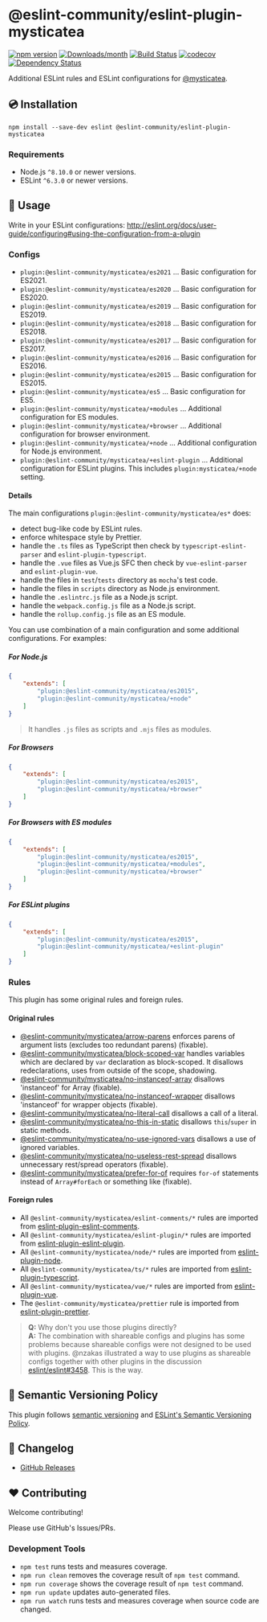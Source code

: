 # @eslint-community/eslint-plugin-mysticatea

[![npm version](https://img.shields.io/npm/v/@eslint-community/eslint-plugin-mysticatea.svg)](https://www.npmjs.com/package/@eslint-community/eslint-plugin-mysticatea)
[![Downloads/month](https://img.shields.io/npm/dm/@eslint-community/eslint-plugin-mysticatea.svg)](http://www.npmtrends.com/@eslint-community/eslint-plugin-mysticatea)
[![Build Status](https://github.com/eslint-community/eslint-plugin-mysticatea/workflows/CI/badge.svg)](https://github.com/eslint-community/eslint-plugin-mysticatea/actions)
[![codecov](https://codecov.io/gh/eslint-community/eslint-plugin-mysticatea/branch/master/graph/badge.svg)](https://codecov.io/gh/eslint-community/eslint-plugin-mysticatea)
[![Dependency Status](https://david-dm.org/eslint-community/eslint-plugin-mysticatea.svg)](https://david-dm.org/eslint-community/eslint-plugin-mysticatea)

Additional ESLint rules and ESLint configurations for [@mysticatea](https://github.com/mysticatea).

## 💿 Installation

```
npm install --save-dev eslint @eslint-community/eslint-plugin-mysticatea
```

### Requirements

- Node.js `^8.10.0` or newer versions.
- ESLint `^6.3.0` or newer versions.

## 📖 Usage

Write in your ESLint configurations: http://eslint.org/docs/user-guide/configuring#using-the-configuration-from-a-plugin

### Configs

- `plugin:@eslint-community/mysticatea/es2021` ... Basic configuration for ES2021.
- `plugin:@eslint-community/mysticatea/es2020` ... Basic configuration for ES2020.
- `plugin:@eslint-community/mysticatea/es2019` ... Basic configuration for ES2019.
- `plugin:@eslint-community/mysticatea/es2018` ... Basic configuration for ES2018.
- `plugin:@eslint-community/mysticatea/es2017` ... Basic configuration for ES2017.
- `plugin:@eslint-community/mysticatea/es2016` ... Basic configuration for ES2016.
- `plugin:@eslint-community/mysticatea/es2015` ... Basic configuration for ES2015.
- `plugin:@eslint-community/mysticatea/es5` ... Basic configuration for ES5.
- `plugin:@eslint-community/mysticatea/+modules` ... Additional configuration for ES modules.
- `plugin:@eslint-community/mysticatea/+browser` ... Additional configuration for browser environment.
- `plugin:@eslint-community/mysticatea/+node` ... Additional configuration for Node.js environment.
- `plugin:@eslint-community/mysticatea/+eslint-plugin` ... Additional configuration for ESLint plugins. This includes `plugin:mysticatea/+node` setting.

#### Details

The main configurations `plugin:@eslint-community/mysticatea/es*` does:

- detect bug-like code by ESLint rules.
- enforce whitespace style by Prettier.
- handle the `.ts` files as TypeScript then check by `typescript-eslint-parser` and `eslint-plugin-typescript`.
- handle the `.vue` files as Vue.js SFC then check by `vue-eslint-parser` and `eslint-plugin-vue`.
- handle the files in `test`/`tests` directory as `mocha`'s test code.
- handle the files in `scripts` directory as Node.js environment.
- handle the `.eslintrc.js` file as a Node.js script.
- handle the `webpack.config.js` file as a Node.js script.
- handle the `rollup.config.js` file as an ES module.

You can use combination of a main configuration and some additional configurations.
For examples:

##### For Node.js

```json
{
    "extends": [
        "plugin:@eslint-community/mysticatea/es2015",
        "plugin:@eslint-community/mysticatea/+node"
    ]
}
```

> It handles `.js` files as scripts and `.mjs` files as modules.

##### For Browsers

```json
{
    "extends": [
        "plugin:@eslint-community/mysticatea/es2015",
        "plugin:@eslint-community/mysticatea/+browser"
    ]
}
```

##### For Browsers with ES modules

```json
{
    "extends": [
        "plugin:@eslint-community/mysticatea/es2015",
        "plugin:@eslint-community/mysticatea/+modules",
        "plugin:@eslint-community/mysticatea/+browser"
    ]
}
```

##### For ESLint plugins

```json
{
    "extends": [
        "plugin:@eslint-community/mysticatea/es2015",
        "plugin:@eslint-community/mysticatea/+eslint-plugin"
    ]
}
```

### Rules

This plugin has some original rules and foreign rules.

#### Original rules

- [@eslint-community/mysticatea/arrow-parens](docs/rules/arrow-parens.md) enforces parens of argument lists (excludes too redundant parens) (fixable).
- [@eslint-community/mysticatea/block-scoped-var](docs/rules/block-scoped-var.md) handles variables which are declared by `var` declaration as block-scoped. It disallows redeclarations, uses from outside of the scope, shadowing.
- [@eslint-community/mysticatea/no-instanceof-array](docs/rules/no-instanceof-array.md) disallows 'instanceof' for Array (fixable).
- [@eslint-community/mysticatea/no-instanceof-wrapper](docs/rules/no-instanceof-wrapper.md) disallows 'instanceof' for wrapper objects (fixable).
- [@eslint-community/mysticatea/no-literal-call](docs/rules/no-literal-call.md) disallows a call of a literal.
- [@eslint-community/mysticatea/no-this-in-static](docs/rules/no-this-in-static.md) disallows `this`/`super` in static methods.
- [@eslint-community/mysticatea/no-use-ignored-vars](docs/rules/no-use-ignored-vars.md) disallows a use of ignored variables.
- [@eslint-community/mysticatea/no-useless-rest-spread](docs/rules/no-useless-rest-spread.md) disallows unnecessary rest/spread operators (fixable).
- [@eslint-community/mysticatea/prefer-for-of](docs/rules/prefer-for-of.md) requires `for-of` statements instead of `Array#forEach` or something like (fixable).

#### Foreign rules

- All `@eslint-community/mysticatea/eslint-comments/*` rules are imported from [eslint-plugin-eslint-comments](https://www.npmjs.com/package/eslint-plugin-eslint-comments).
- All `@eslint-community/mysticatea/eslint-plugin/*` rules are imported from [eslint-plugin-eslint-plugin](https://www.npmjs.com/package/eslint-plugin-eslint-plugin).
- All `@eslint-community/mysticatea/node/*` rules are imported from [eslint-plugin-node](https://www.npmjs.com/package/eslint-plugin-node).
- All `@eslint-community/mysticatea/ts/*` rules are imported from [eslint-plugin-typescript](https://www.npmjs.com/package/eslint-plugin-typescript).
- All `@eslint-community/mysticatea/vue/*` rules are imported from [eslint-plugin-vue](https://www.npmjs.com/package/eslint-plugin-vue).
- The `@eslint-community/mysticatea/prettier` rule is imported from [eslint-plugin-prettier](https://www.npmjs.com/package/eslint-plugin-prettier).

> **Q:** Why don't you use those plugins directly?<br>
> **A:** The combination with shareable configs and plugins has some problems because shareable configs were not designed to be used with plugins. @nzakas illustrated a way to use plugins as shareable configs together with other plugins in the discussion [eslint/eslint#3458](https://github.com/eslint/eslint/issues/3458#issuecomment-257161846). This is the way.

## 🚥 Semantic Versioning Policy

This plugin follows [semantic versioning](http://semver.org/) and [ESLint's Semantic Versioning Policy](https://github.com/eslint/eslint#semantic-versioning-policy).

## 📰 Changelog

- [GitHub Releases](https://github.com/eslint-community/eslint-plugin-mysticatea/releases)

## ❤️ Contributing

Welcome contributing!

Please use GitHub's Issues/PRs.

### Development Tools

- `npm test` runs tests and measures coverage.
- `npm run clean` removes the coverage result of `npm test` command.
- `npm run coverage` shows the coverage result of `npm test` command.
- `npm run update` updates auto-generated files.
- `npm run watch` runs tests and measures coverage when source code are changed.
